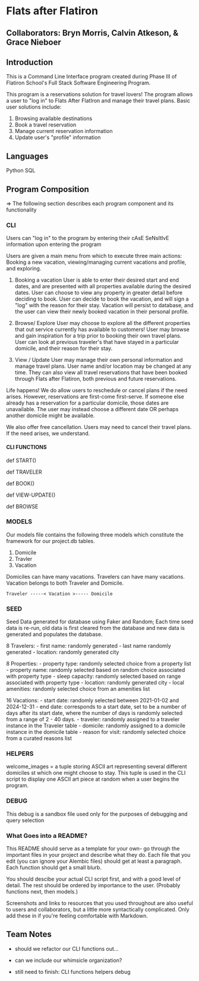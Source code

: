 <!-- All team notes at the bottom with the README guidance from the CLI project template! -->

# Flats after Flatiron
## Collaborators: Bryn Morris, Calvin Atkeson, & Grace Nieboer


## Introduction

This is a Command Line Interface program created during Phase III of Flatiron School's Full Stack Software Engineering Program.

This program is a reservations solution for travel lovers!
The program allows a user to "log in" to Flats After FlatIron and manage their travel plans. Basic user solutions include:

1. Browsing available destinations
2. Book a travel reservation
3. Manage current reservation information
4. Update user's "profile" information


## Languages

Python
SQL

## Program Composition
=> The following section describes each program component and its functionality

### CLI 

Users can "log in" to the program  by entering their cAsE SeNsItIvE information upon entering the program

Users are given a main menu from which to execute three main actions:
Booking a new vacation, viewing/managing current vacations and profile, and exploring.


1. Booking a vacation 
User is able to enter their desired start and end dates, and are presented with all properties available during the desired dates. User can choose to view any property in greater detail before deciding to book. User can decide to book the vacation, and will sign a "log" with the reason for their stay. Vacation will persist to database, and the user can view their newly booked vacation in their personal profile. 

2. Browse/ Explore
User may choose to explore all the different properties that out service currently has available to customers! User may browse and gain inspiration for a trip prior to booking their own travel plans. User can look at previous traveler's that have stayed in a particular domicile, and their reason for their stay.

3. View / Update 
User may manage their own personal information and manage travel plans. User name and/or location may be changed at any time. They can also view all travel reservations that have been booked through Flats after Flatiron, both previous and future reservations. 

Life happens! We do allow users to reschedule or cancel plans if the need arises. However, reservations are first-come first-serve. If someone else already has a reservation for a particular domicile, those dates are unavailable. The user may instead choose a different date OR perhaps another domicile might be available. 

We also offer free cancellation. Users may need to cancel their travel plans. If the need arises, we understand. 

#### CLI FUNCTIONS

def START()


def TRAVELER


def BOOK()


def VIEW-UPDATE()


def BROWSE










### MODELS

Our models file contains the following three models which constitute the framework for our project.db tables. 

1. Domicile
2. Travler
3. Vacation 

Domiciles can have many vacations. Travelers can have many vacations. Vacation belongs to both Traveler and Domicile.

    Traveler -----< Vacation >----- Domicile


### SEED

Seed Data generated for database using Faker and Random; 
Each time seed data is re-run, old data is first cleared from the database and new data is generated and populates the database.

8 Travelers:
    - first name: randomly generated 
    - last name randomly generated 
    - location: randomly generated city 

8 Properties:
    - property type: randomly selected choice from a property list 
    - property name: randomly selected based on random choice associated with property type 
    - sleep capacity: randomly selected based on range associated with property type
    - location: randomly generated city
    - local amenities: randomly selected choice from an amenities list

16 Vacations:
    - start date: randomly selected between 2021-01-02 and 2024-12-31
    - end date: corresponds to a start date, set to be a number of days after its start date, where the number of days is randomly selected from a range of 2 - 40 days. 
    - traveler: randomly assigned to a traveler instance in the Traveler table
    - domicile: randomly assigned to a domicile instance in the domicile table
    - reason for visit: randomly selected choice from a curated reasons list


### HELPERS

welcome_images = a tuple storing ASCII art representing several different domiciles st which one might choose to stay. This tuple is used in the CLI script to display one ASCII art piece at random when a user begins the program.  

### DEBUG

This debug is a sandbox file used only for the purposes of debugging and query selection


### What Goes into a README?

This README should serve as a template for your own- go through the important
files in your project and describe what they do. Each file that you edit
(you can ignore your Alembic files) should get at least a paragraph. Each
function should get a small blurb.

You should descibe your actual CLI script first, and with a good level of
detail. The rest should be ordered by importance to the user. (Probably
functions next, then models.)

Screenshots and links to resources that you used throughout are also useful to
users and collaborators, but a little more syntactically complicated. Only add
these in if you're feeling comfortable with Markdown.

## Team Notes

- should we refactor our CLI functions out... 
- can we include our whimsicle organization?

- still need to finish:
CLI functions
helpers
debug


